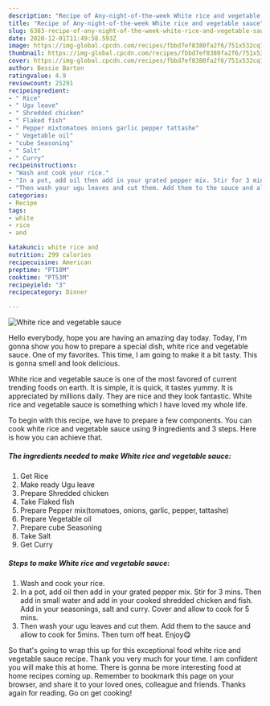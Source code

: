 ```yaml
---
description: "Recipe of Any-night-of-the-week White rice and vegetable sauce"
title: "Recipe of Any-night-of-the-week White rice and vegetable sauce"
slug: 6383-recipe-of-any-night-of-the-week-white-rice-and-vegetable-sauce
date: 2020-12-01T11:49:58.593Z
image: https://img-global.cpcdn.com/recipes/fbbd7ef8380fa2f6/751x532cq70/white-rice-and-vegetable-sauce-recipe-main-photo.jpg
thumbnail: https://img-global.cpcdn.com/recipes/fbbd7ef8380fa2f6/751x532cq70/white-rice-and-vegetable-sauce-recipe-main-photo.jpg
cover: https://img-global.cpcdn.com/recipes/fbbd7ef8380fa2f6/751x532cq70/white-rice-and-vegetable-sauce-recipe-main-photo.jpg
author: Bessie Barton
ratingvalue: 4.9
reviewcount: 25291
recipeingredient:
- " Rice"
- " Ugu leave"
- " Shredded chicken"
- " Flaked fish"
- " Pepper mixtomatoes onions garlic pepper tattashe"
- " Vegetable oil"
- "cube Seasoning"
- " Salt"
- " Curry"
recipeinstructions:
- "Wash and cook your rice."
- "In a pot, add oil then add in your grated pepper mix. Stir for 3 mins. Then add in small water and add in your cooked shredded chicken and fish. Add in your seasonings, salt and curry. Cover and allow to cook for 5 mins."
- "Then wash your ugu leaves and cut them. Add them to the sauce and allow to cook for 5mins. Then turn off heat. Enjoy😋"
categories:
- Recipe
tags:
- white
- rice
- and

katakunci: white rice and 
nutrition: 299 calories
recipecuisine: American
preptime: "PT18M"
cooktime: "PT53M"
recipeyield: "3"
recipecategory: Dinner

---
```



![White rice and vegetable sauce](https://img-global.cpcdn.com/recipes/fbbd7ef8380fa2f6/751x532cq70/white-rice-and-vegetable-sauce-recipe-main-photo.jpg)

Hello everybody, hope you are having an amazing day today. Today, I'm gonna show you how to prepare a special dish, white rice and vegetable sauce. One of my favorites. This time, I am going to make it a bit tasty. This is gonna smell and look delicious.

White rice and vegetable sauce is one of the most favored of current trending foods on earth. It is simple, it is quick, it tastes yummy. It is appreciated by millions daily. They are nice and they look fantastic. White rice and vegetable sauce is something which I have loved my whole life.




To begin with this recipe, we have to prepare a few components. You can cook white rice and vegetable sauce using 9 ingredients and 3 steps. Here is how you can achieve that.

<!--inarticleads1-->

##### The ingredients needed to make White rice and vegetable sauce:

1. Get  Rice
1. Make ready  Ugu leave
1. Prepare  Shredded chicken
1. Take  Flaked fish
1. Prepare  Pepper mix(tomatoes, onions, garlic, pepper, tattashe)
1. Prepare  Vegetable oil
1. Prepare cube Seasoning
1. Take  Salt
1. Get  Curry




<!--inarticleads2-->

##### Steps to make White rice and vegetable sauce:

1. Wash and cook your rice.
1. In a pot, add oil then add in your grated pepper mix. Stir for 3 mins. Then add in small water and add in your cooked shredded chicken and fish. Add in your seasonings, salt and curry. Cover and allow to cook for 5 mins.
1. Then wash your ugu leaves and cut them. Add them to the sauce and allow to cook for 5mins. Then turn off heat. Enjoy😋




So that's going to wrap this up for this exceptional food white rice and vegetable sauce recipe. Thank you very much for your time. I am confident you will make this at home. There is gonna be more interesting food at home recipes coming up. Remember to bookmark this page on your browser, and share it to your loved ones, colleague and friends. Thanks again for reading. Go on get cooking!
